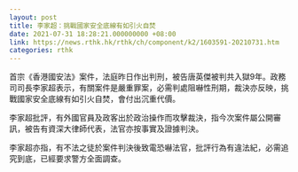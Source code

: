 ```yaml
---
layout: post
title: 李家超：挑戰國家安全底線有如引火自焚
date: 2021-07-31 18:28:21.000000000 +08:00
link: https://news.rthk.hk/rthk/ch/component/k2/1603591-20210731.htm
categories: rthk
---
```


首宗《香港國安法》案件，法庭昨日作出判刑，被告唐英傑被判共入獄9年。政務司司長李家超表示，有關案件是嚴重罪案，必需判處阻嚇性刑期，裁決亦反映，挑戰國家安全底線有如引火自焚，會付出沉重代價。

李家超批評，有外國官員及政客出於政治操作而攻擊裁決，指今次案件屬公開審訊，被告有資深大律師代表，法官亦按事實及證據判決。

李家超亦指，有不法之徒於案件判決後致電恐嚇法官，批評行為有違法紀，必需追究到底，已經要求警方全面調查。

